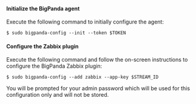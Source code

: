 #### Initialize the BigPanda agent
Execute the following command to initially configure the agent:

    $ sudo bigpanda-config --init --token $TOKEN

<!-- section-separator -->

#### Configure the Zabbix plugin
Execute the following command and follow the on-screen instructions to configure the BigPanda Zabbix plugin: 

    $ sudo bigpanda-config --add zabbix --app-key $STREAM_ID

You will be prompted for your admin password which will be used for this configuration only and will not be stored.
